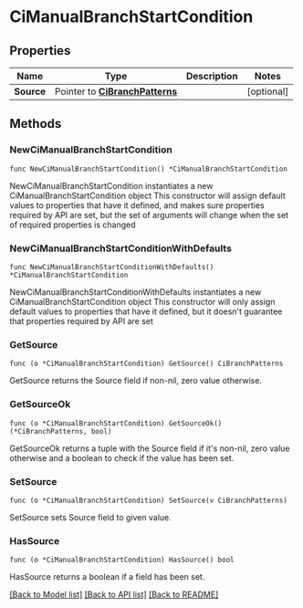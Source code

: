 # CiManualBranchStartCondition

## Properties

Name | Type | Description | Notes
------------ | ------------- | ------------- | -------------
**Source** | Pointer to [**CiBranchPatterns**](CiBranchPatterns.md) |  | [optional] 

## Methods

### NewCiManualBranchStartCondition

`func NewCiManualBranchStartCondition() *CiManualBranchStartCondition`

NewCiManualBranchStartCondition instantiates a new CiManualBranchStartCondition object
This constructor will assign default values to properties that have it defined,
and makes sure properties required by API are set, but the set of arguments
will change when the set of required properties is changed

### NewCiManualBranchStartConditionWithDefaults

`func NewCiManualBranchStartConditionWithDefaults() *CiManualBranchStartCondition`

NewCiManualBranchStartConditionWithDefaults instantiates a new CiManualBranchStartCondition object
This constructor will only assign default values to properties that have it defined,
but it doesn't guarantee that properties required by API are set

### GetSource

`func (o *CiManualBranchStartCondition) GetSource() CiBranchPatterns`

GetSource returns the Source field if non-nil, zero value otherwise.

### GetSourceOk

`func (o *CiManualBranchStartCondition) GetSourceOk() (*CiBranchPatterns, bool)`

GetSourceOk returns a tuple with the Source field if it's non-nil, zero value otherwise
and a boolean to check if the value has been set.

### SetSource

`func (o *CiManualBranchStartCondition) SetSource(v CiBranchPatterns)`

SetSource sets Source field to given value.

### HasSource

`func (o *CiManualBranchStartCondition) HasSource() bool`

HasSource returns a boolean if a field has been set.


[[Back to Model list]](../README.md#documentation-for-models) [[Back to API list]](../README.md#documentation-for-api-endpoints) [[Back to README]](../README.md)


